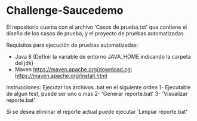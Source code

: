 # Challenge-Saucedemo

El repositorio cuenta con el archivo 'Casos de prueba.txt' que contiene el diseño de los casos de prueba, y el proyecto de pruebas automatizadas

Requisitos para ejecución de pruebas automatizadas:
- Java 8 (Definir la variable de entorno JAVA_HOME indicando la carpeta del jdk)
- Maven https://maven.apache.org/download.cgi https://maven.apache.org/install.html


Instrucciones:
Ejecutar los archivos .bat en el siguiente orden
1- Ejecutable de algun test, puede ser uno o mas
2- 'Generar reporte.bat'
3- 'Visualizar reporte.bat'

Si se desea eliminar el reporte actual puede ejecutar 'Limpiar reporte.bat'